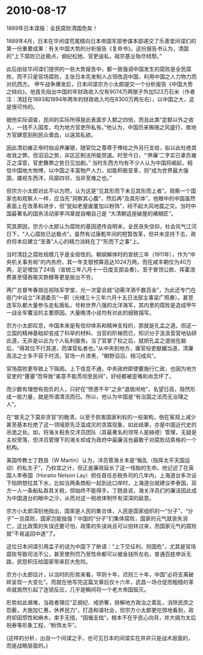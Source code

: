 # 2010-08-17

1889年日本谍报：全民腐败清国危矣！

1889年4月，日本在华间谍荒尾精向日本帝国军部参谋本部递交了乐善堂间谍们的第一份重要成果：有关中国大势的分析报告《复命书》。这份报告书认为，清国的“上下腐败已达极点，纲纪松弛，官吏逞私，祖宗基业殆尽倾颓。”

此后由驻华间谍们提供的一些大势报告中，都一致强调中国发生的腐败是全民腐败，而不只是官场腐败，主张日本先发制人占领改造中国，利用中国之人力物力而对抗西方。 甲午战争爆发后，日本间谍宗方小太郎提交一个分析报告《中国大势之倾向》。他首先指出中国的年财政收入仅有9074万两银子外加523万石米（作者注：清廷在1893和1894年两年的财政收入均在8300万两左右），以中国之大，这是很可怜的。

据他实际调查，民间的实际所得是此表面岁入额之四倍，而且此类“定额以外之收入，一钱不入国库，均为地方官吏所私有。”他认为，中国历来贿赂之风盛行，故地方官肆意刮削民众膏血，以逞其私欲。

因此清初雍正帝时始设养廉银，随官位之尊卑于俸给之外另行支给，拟以此杜绝其收敛之弊。但滔滔之势，非区区制法所能禁遏。时至今日，“‘养廉’二字实已辜负雍正之深意，官吏舞弊之势日见加剧。” 当时东西方均有不少人认为中国将崛起，相信中国地大物博，以中国之丰富物产人力，如能积极变革，则“成为世界最大强国，雄视东西洋，风靡四邻，当非至难之也。”

但宗方小太郎对此不以为然，认为这是“见其形而下未见其形而上者”。观察一个国家也和观察人一样，应当先“洞察其心腹”，然后再“及其形体”。他眼中的中国虽然表面上在改革和进步，但“犹如老屋废厦加以粉饰”，经不起大风地震之灾。当时中国最著名的国务活动家李鸿章就自嘲自己是 “大清朝这座破屋的裱糊匠”。

究其原因，宗方小太郎认为腐败的基因遗传自明末，全民丧失信仰，社会风气江河日下，“人心腐败已达极点”。虽然有过康乾年间的短暂改革，但并未坚持下去，政府将本应建立“至善”人心的精力消耗在了“形而下之事”上。

当时清廷之腐败规模几乎是全局性的。朝纲解体时的宣统三年（1911年），作为“中央机关事务局”的内务府，其一年支银预算高达1024万两，而在咸丰朝仅为40万两，足足增加了24倍（宣统三年八月十一日度支部会奏）。至于冒领公款、挥霍浪费甚至侵吞赈灾款粮等更是层出不穷。

两广总督岑春煊巡视陆军学堂，光一次宴会就“动需洋酒千数百金”，为此还专门在衙门中设立“洋酒委员”一职（光绪三十三年六月十五日法部主事梁广照奏）。甚至连军队都大量参与走私贩私，号称世界八强的北洋海军，其内里的腐败是造成甲午一战全军覆没的主要原因。大量晚清小说均有对此的细致描写。

宗方小太郎叹息，中国本来是有信仰体系和精神支柱的，那就是孔孟之道。但这一立国的精神基础却变成了科举的材料、当官的阶梯而已，知识分子汲汲营营地钻研此道，无非是以此为个人私利服务。当了官掌了权之后，就把孔孟之道抛在脑后，“得其位不行其道，而谋营私者也。”从中央到地方，庸官俗吏献媚当道，清廉高洁之士多不容于时流，官场一片漆黑，“朝野滔滔，相习成风”。

官场腐败更导致上下隔阂。上下信息不通，中央政府即使要施行仁政，也因为地方官吏的“壅塞”而导致“美意不能贯彻至民间”，好经都被歪嘴和尚念坏了。

而少数有理想有抱负的人，只好在“愤懑不平”之余“退居闲地”，名望日高，隐然形成一股力量，就是所谓清流而已。所以，他认为中国是“有治国之法而无治理之人”。

在“普天之下莫非贪官”的晚清，以至于损害国家利权的一些架构，倒在客观上减少甚至基本杜绝了这一领域原先泛滥成灾的贪腐现象，如此结果，亦是中国近代史的吊诡之处。如，将海关税务交洋员团队（其最著名的领导人是赫德）管理，无疑是主权旁落，但洋员管理下的海关却成为政府中最廉洁也最敢于对腐败动真格的一个机构。

美国传教士丁韪良（W Martin）认为，洋员管海关本是“叛乱（指挥太平天国运动）的私生子”，乃权宜之计，但正是廉政延长了这一怪胎的生命。他记述了在英国人李泰国（Horatio Nelson Lay）担任首任总税务司的几年内，上海道台多次设下陷阱想拉其下水，比如当两条商船一起到达口岸时，上海道台就建议李泰国，双方一人一条船私吞其关税，但始终不能得手。丁韪良说，海关洋员们的廉洁因此成为中国道台的眼中之沙，从而对这一税收体制怀有深深的敌意。

宗方小太郎深刻地指出，国家是人民的集合体，人民是国家组织的一“分子”，“分子”一旦腐败，国家岂能独强？中国的“分子”们集体腐败，国家的元气就丧失消亡，这比政策的失误还要可怕，政策的失误尚且可以扭转过来，而国家元气的腐败就“不易返回中道”了。

这位日本间谍引用孟子的话为中国下了断语：“上下交征利，则国危”，尤其是官场腐败导致司法不公，甚至使刑罚乃至性命都可以被金钱所左右，普通百姓申诉无路，民怨积压给国家带来巨大危险。

宗方小太郎估计，以当时的形势来看，早则十年，迟则三十年，中国“必将支离破碎呈现一大变化”。而就在他写完这篇文章后仅十六年，武昌一场仓促而粗糙的革命就居然引起了连锁反应，几乎是瞬间将一个老大帝国毁灭。

形势如此艰难，当政者理应“正纲纪、戒骄奢，排解地方政治之紊乱，消除民庶之怨薮，大施加仁惠，休养民力”，打造和谐社会，但宗方小太郎更吃惊地看到，政府却因惯性和麻木，束手无措，“因循支绌”，根本不在乎民心向背，并大搞为太后祝寿等形象工程，“粉饰太平”。

(这样的分析，出自一个间谍之手，也可见日本的间谍实在并非只是战术层面的，而是战略层面的。)
